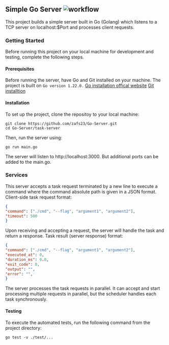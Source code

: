 ## Simple Go Server ![workflow](https://github.com/zafs23/Go-Server/actions/workflows/go.yml/badge.svg)
This project builds a simple server built in Go (Golang) which listens to a TCP server on localhost:$Port  and processes client requests.

### Getting Started
Before running this project on your local machine for development and testing, complete the following steps. 

#### Prerequisites
Before running the server, have Go and Git installed on your machine.  The project is built on ```Go version 1.22.0.```
[Go installation offical website](https://go.dev/learn/)
[Git installtion](https://git-scm.com/book/en/v2/Getting-Started-Installing-Git)

#### Installation
To set up the project, clone the repositoy to your local machine:
```
git clone https://github.com/zafs23/Go-Server.git
cd Go-Server/task-server
```
Then, run the server using: 
```
go run main.go
```
The server will listen to http://localhost:3000. But additional ports can be added to the main.go. 

### Services
This server accepts a task request  terminated by a new line to execute a command where the command absolute path is given in a JSON format. 
Client-side task request format:
```json
{
"command": ["./cmd", "--flag", "argument1", "argument2"],
"timeout": 500
}
```
Upon receiving and accepting a request, the server will handle the task and return a response. 
Task result (server response) format: 
```json
{
"command": ["./cmd", "--flag", "argument1", "argument2"],
"executed_at": 0,
"duration_ms": 0.0,
"exit_code": 0,
"output": "",
"error": "",
}
```
The server processes the task requests in parallel. It can accept and start processing multiple requests in parallel, but the scheduler handles each task synchronously. 

#### Testing
To execute the automated tests, run the following command from the project directory:
```
go test -v ./test/...
```
